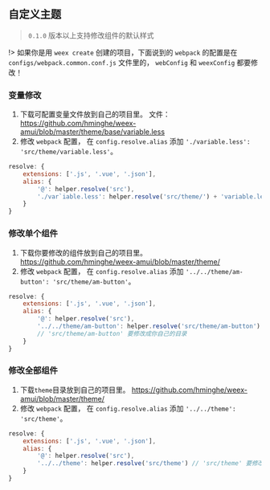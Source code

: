 ## 自定义主题
> `0.1.0` 版本以上支持修改组件的默认样式

!> 如果你是用 `weex create` 创建的项目，下面说到的 `webpack` 的配置是在 `configs/webpack.common.conf.js` 文件里的， `webConfig` 和 `weexConfig` 都要修改！

### 变量修改
1. 下载可配置变量文件放到自己的项目里。 文件：https://github.com/hminghe/weex-amui/blob/master/theme/base/variable.less
2. 修改 `webpack` 配置， 在 `config.resolve.alias` 添加 `'./variable.less': 'src/theme/variable.less'`。
```js
resolve: {
	extensions: ['.js', '.vue', '.json'],
	alias: {
		'@': helper.resolve('src'),
		'./var`iable.less': helper.resolve('src/theme/') + 'variable.less' // 'src/theme' 要修改成你自己的目录
	} 
}
```

### 修改单个组件
1. 下载你要修改的组件放到自己的项目里。 https://github.com/hminghe/weex-amui/blob/master/theme/
2. 修改 `webpack` 配置， 在 `config.resolve.alias` 添加 `'../../theme/am-button': 'src/theme/am-button'`。
```js
resolve: {
	extensions: ['.js', '.vue', '.json'],
	alias: {
		'@': helper.resolve('src'),
		'../../theme/am-button': helper.resolve('src/theme/am-button')
		// 'src/theme/am-button' 要修改成你自己的目录
	} 
}
```

### 修改全部组件
1. 下载`theme`目录放到自己的项目里。 https://github.com/hminghe/weex-amui/blob/master/theme/
2. 修改 `webpack` 配置， 在 `config.resolve.alias` 添加 `'../../theme': 'src/theme'`。
```js
resolve: {
	extensions: ['.js', '.vue', '.json'],
	alias: {
		'@': helper.resolve('src'),
		'../../theme': helper.resolve('src/theme') // 'src/theme' 要修改成你自己的目录
	} 
}
```